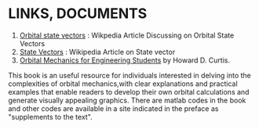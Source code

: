 
# LINKS, DOCUMENTS #

1) [Orbital state vectors](https://en.wikipedia.org/wiki/Orbital_state_vectors) : Wikpedia Article Discussing on Orbital State Vectors
2) [State Vectors](https://en.wikipedia.org/wiki/State_vector_(navigation)) : Wikipedia Article on State vector
3) [Orbital Mechanics for Engineering Students](http://www.nssc.ac.cn/wxzygx/weixin/201607/P020160718380095698873.pdf) by Howard D. Curtis.

This book is an useful resource for individuals interested in delving into the complexities of orbital mechanics,with 
clear explanations and practical examples
that enable readers to develop their own orbital calculations and generate visually appealing graphics.
There are matlab codes in the book and other codes are available in a site indicated in the 
preface as "supplements to the text".
